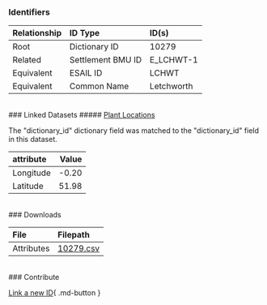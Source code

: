 ### Identifiers

| Relationship   | ID Type           | ID(s)      |
|:---------------|:------------------|:-----------|
| Root           | Dictionary ID     | 10279      |
| Related        | Settlement BMU ID | E_LCHWT-1  |
| Equivalent     | ESAIL ID          | LCHWT      |
| Equivalent     | Common Name       | Letchworth |

<br>
### Linked Datasets
##### <a href="https://osuked.github.io/Power-Station-Dictionary/datasets/plant-locations">Plant Locations</a>



The "dictionary_id" dictionary field was matched to the "dictionary_id" field in this dataset.

| attribute   |   Value |
|:------------|--------:|
| Longitude   |   -0.20 |
| Latitude    |   51.98 |


<br>
### Downloads


| File       | Filepath                                                                              |
|:-----------|:--------------------------------------------------------------------------------------|
| Attributes | [10279.csv](https://osuked.github.io/Power-Station-Dictionary/object_attrs/10279.csv) |


<br>
### Contribute

[Link a new ID](https://docs.google.com/forms/d/e/1FAIpQLSc5jRsQ7NgiLLXbwo9PUdwTQyuqbRwThltG56-o6NVSe7E_nw/viewform?usp=pp_url&entry.251912331=10279){ .md-button }